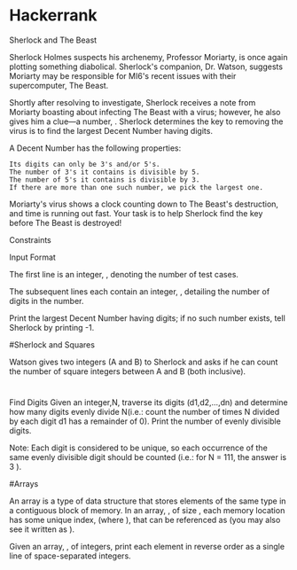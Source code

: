# Hackerrank

Sherlock and The Beast

Sherlock Holmes suspects his archenemy, Professor Moriarty, is once again plotting something diabolical. Sherlock's companion, Dr. Watson, suggests Moriarty may be responsible for MI6's recent issues with their supercomputer, The Beast.

Shortly after resolving to investigate, Sherlock receives a note from Moriarty boasting about infecting The Beast with a virus; however, he also gives him a clue—a number, . Sherlock determines the key to removing the virus is to find the largest Decent Number having digits.

A Decent Number has the following properties:

    Its digits can only be 3's and/or 5's.
    The number of 3's it contains is divisible by 5.
    The number of 5's it contains is divisible by 3.
    If there are more than one such number, we pick the largest one.

Moriarty's virus shows a clock counting down to The Beast's destruction, and time is running out fast. Your task is to help Sherlock find the key before The Beast is destroyed!

Constraints



Input Format

The first line is an integer, , denoting the number of test cases.

The subsequent lines each contain an integer, , detailing the number of digits in the number.



Print the largest Decent Number having digits; if no such number exists, tell Sherlock by printing -1.

#Sherlock and Squares

Watson gives two integers (A and B) to Sherlock and asks if he can count the number of square integers between A and B (both inclusive).

#
Find Digits
Given an integer,N, traverse its digits (d1,d2,...,dn) and determine how many digits evenly divide N(i.e.: count the number of times N divided by each digit d1 has a remainder of 0). Print the number of evenly divisible digits.

Note: Each digit is considered to be unique, so each occurrence of the same evenly divisible digit should be counted (i.e.: for N = 111, the answer is 3 ).

#Arrays

An array is a type of data structure that stores elements of the same type in a contiguous block of memory. In an array, , of size , each memory location has some unique index, (where ), that can be referenced as (you may also see it written as ).

Given an array, , of integers, print each element in reverse order as a single line of space-separated integers.

